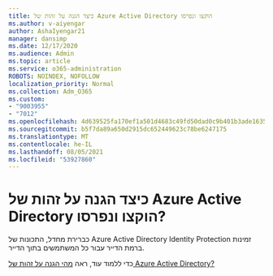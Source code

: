 ```yaml
---
title: כיצד הגנה על זהות של Azure Active Directory הוקצו ונפרסו
ms.author: v-aiyengar
author: AshaIyengar21
manager: dansimp
ms.date: 12/17/2020
ms.audience: Admin
ms.topic: article
ms.service: o365-administration
ROBOTS: NOINDEX, NOFOLLOW
localization_priority: Normal
ms.collection: Adm_O365
ms.custom:
- "9003955"
- "7012"
ms.openlocfilehash: 4d639525fa170ef1a501d4683c49fd50dad0c9b401b3ade1635d11e783524237
ms.sourcegitcommit: b5f7da89a650d2915dc652449623c78be6247175
ms.translationtype: MT
ms.contentlocale: he-IL
ms.lasthandoff: 08/05/2021
ms.locfileid: "53927860"
---
```

# <a name="how-azure-active-directory-identity-protection-is-provisioned-and-deployed"></a>כיצד הגנה על זהות של Azure Active Directory הוקצו ונפרסו?

כברירת מחדל, התכונות של Azure Active Directory Identity Protection זמינות ברמת הדייר עבור כל המשתמשים בתוך הדייר.

כדי ללמוד עוד, ראה [מהי הגנה על זהות של Azure Active Directory?](https://go.microsoft.com/fwlink/?linkid=2130395)